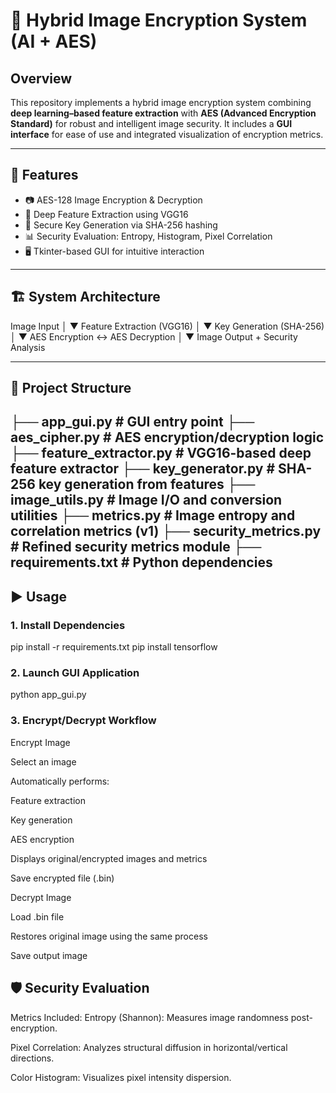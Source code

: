 # 🔐 Hybrid Image Encryption System (AI + AES)

## Overview

This repository implements a hybrid image encryption system combining **deep learning–based feature extraction** with **AES (Advanced Encryption Standard)** for robust and intelligent image security. It includes a **GUI interface** for ease of use and integrated visualization of encryption metrics.

---

## 🔧 Features

- 📷 AES-128 Image Encryption & Decryption
- 🧠 Deep Feature Extraction using VGG16
- 🔑 Secure Key Generation via SHA-256 hashing
- 📊 Security Evaluation: Entropy, Histogram, Pixel Correlation
- 🖥️ Tkinter-based GUI for intuitive interaction

---

## 🏗️ System Architecture

Image Input
│
▼
Feature Extraction (VGG16)
│
▼
Key Generation (SHA-256)
│
▼
AES Encryption ↔ AES Decryption
│
▼
Image Output + Security Analysis

---

## 📁 Project Structure

├── app_gui.py # GUI entry point
├── aes_cipher.py # AES encryption/decryption logic
├── feature_extractor.py # VGG16-based deep feature extractor
├── key_generator.py # SHA-256 key generation from features
├── image_utils.py # Image I/O and conversion utilities
├── metrics.py # Image entropy and correlation metrics (v1)
├── security_metrics.py # Refined security metrics module
├── requirements.txt # Python dependencies
---

## ▶️ Usage

### 1. Install Dependencies


pip install -r requirements.txt
pip install tensorflow
### 2. Launch GUI Application

python app_gui.py

### 3. Encrypt/Decrypt Workflow
Encrypt Image

Select an image

Automatically performs:

Feature extraction

Key generation

AES encryption

Displays original/encrypted images and metrics

Save encrypted file (.bin)

Decrypt Image

Load .bin file

Restores original image using the same process

Save output image

## 🛡️ Security Evaluation
Metrics Included:
Entropy (Shannon): Measures image randomness post-encryption.

Pixel Correlation: Analyzes structural diffusion in horizontal/vertical directions.

Color Histogram: Visualizes pixel intensity dispersion.
